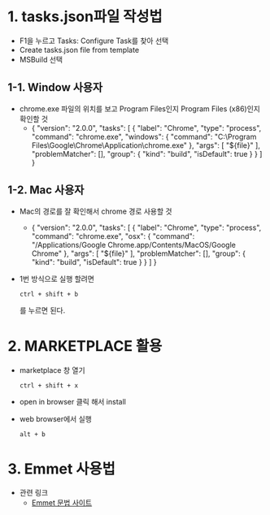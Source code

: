 # 1. tasks.json파일 작성법

- F1을 누르고 Tasks: Configure Task를 찾아 선택
- Create tasks.json file from template
- MSBuild 선택

## 1-1. Window 사용자

- chrome.exe 파일의 위치를 보고 Program Files인지 Program Files (x86)인지 확인할 것
  - {
        "version": "2.0.0",
        "tasks": [
            {
                "label": "Chrome",
                "type": "process",
                "command": "chrome.exe",
                "windows": {
                    "command": "C:\\Program Files\\Google\\Chrome\\Application\\chrome.exe"
                },
                "args": [
                    "${file}"
                ],
                "problemMatcher": [],
                "group": {
                    "kind": "build",
                    "isDefault": true
                }
            }
        ]
    }

## 1-2. Mac 사용자

- Mac의 경로를 잘 확인해서 chrome 경로 사용할 것
  - {
        "version": "2.0.0",
        "tasks": [
            {
                "label": "Chrome",
                "type": "process",
                "command": "chrome.exe",
                "osx": {
                    "command": "/Applications/Google Chrome.app/Contents/MacOS/Google Chrome"
                },
                "args": [
                    "${file}"
                ],
                "problemMatcher": [],
                "group": {
                    "kind": "build",
                    "isDefault": true
                }
            }
        ]
    }
- 1번 방식으로 실행 할려면 

  ```
  ctrl + shift + b
  ```
  를 누르면 된다.

# 2. MARKETPLACE 활용

- marketplace 창 열기

  ```
  ctrl + shift + x
  ```

- open in browser 클릭 해서 install

- web browser에서 실행

  ```
  alt + b
  ```

  

# 3. Emmet 사용법

- 관련 링크
  - [Emmet 문법 사이트](https://docs.emmet.io/cheat-sheet/)